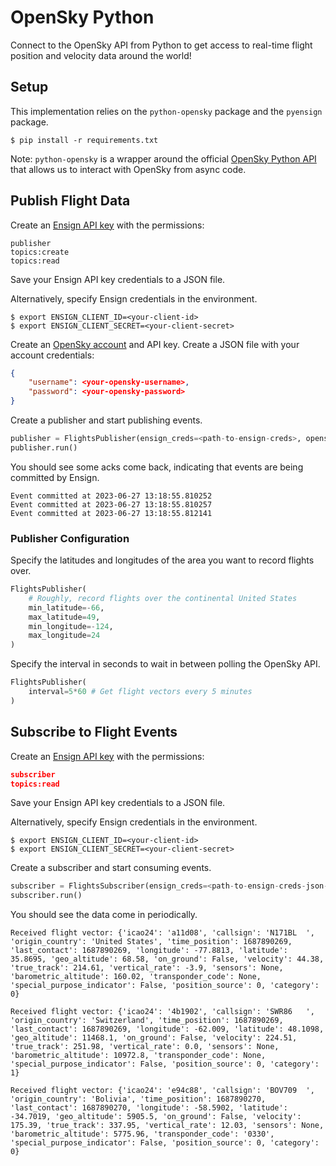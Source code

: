 # OpenSky Python

Connect to the OpenSky API from Python to get access to real-time flight position and velocity data around the world!

## Setup

This implementation relies on the `python-opensky` package and the `pyensign` package.

```
$ pip install -r requirements.txt
```

Note: `python-opensky` is a wrapper around the official [OpenSky Python API](https://openskynetwork.github.io/opensky-api/python.html) that allows us to interact with OpenSky from async code.

## Publish Flight Data

Create an [Ensign API key](https://rotational.app) with the permissions:

```
publisher
topics:create
topics:read
```

Save your Ensign API key credentials to a JSON file.

Alternatively, specify Ensign credentials in the environment.
```
$ export ENSIGN_CLIENT_ID=<your-client-id>
$ export ENSIGN_CLIENT_SECRET=<your-client-secret>
```

Create an [OpenSky account](https://opensky-network.org/) and API key. Create a JSON file with your account credentials:

```json
{
    "username": <your-opensky-username>,
    "password": <your-opensky-password>
}
```

Create a publisher and start publishing events.

```python
publisher = FlightsPublisher(ensign_creds=<path-to-ensign-creds>, opensky_creds=<path-to-opensky-creds-json-file>)
publisher.run()
```

You should see some acks come back, indicating that events are being committed by Ensign.

```
Event committed at 2023-06-27 13:18:55.810252
Event committed at 2023-06-27 13:18:55.810257
Event committed at 2023-06-27 13:18:55.812141
```

### Publisher Configuration

Specify the latitudes and longitudes of the area you want to record flights over.

```python
FlightsPublisher(
    # Roughly, record flights over the continental United States
    min_latitude=-66,
    max_latitude=49,
    min_longitude=-124,
    max_longitude=24
)
```

Specify the interval in seconds to wait in between polling the OpenSky API.

```python
FlightsPublisher(
    interval=5*60 # Get flight vectors every 5 minutes
)
```

## Subscribe to Flight Events

Create an [Ensign API key](https://rotational.app) with the permissions:

```json
subscriber
topics:read
```

Save your Ensign API key credentials to a JSON file.

Alternatively, specify Ensign credentials in the environment.
```
$ export ENSIGN_CLIENT_ID=<your-client-id>
$ export ENSIGN_CLIENT_SECRET=<your-client-secret>
```

Create a subscriber and start consuming events.

```python
subscriber = FlightsSubscriber(ensign_creds=<path-to-ensign-creds-json-file>)
subscriber.run()
```

You should see the data come in periodically.

```
Received flight vector: {'icao24': 'a11d08', 'callsign': 'N171BL  ', 'origin_country': 'United States', 'time_position': 1687890269, 'last_contact': 1687890269, 'longitude': -77.8813, 'latitude': 35.8695, 'geo_altitude': 68.58, 'on_ground': False, 'velocity': 44.38, 'true_track': 214.61, 'vertical_rate': -3.9, 'sensors': None, 'barometric_altitude': 160.02, 'transponder_code': None, 'special_purpose_indicator': False, 'position_source': 0, 'category': 0}

Received flight vector: {'icao24': '4b1902', 'callsign': 'SWR86   ', 'origin_country': 'Switzerland', 'time_position': 1687890269, 'last_contact': 1687890269, 'longitude': -62.009, 'latitude': 48.1098, 'geo_altitude': 11468.1, 'on_ground': False, 'velocity': 224.51, 'true_track': 251.98, 'vertical_rate': 0.0, 'sensors': None, 'barometric_altitude': 10972.8, 'transponder_code': None, 'special_purpose_indicator': False, 'position_source': 0, 'category': 1}

Received flight vector: {'icao24': 'e94c88', 'callsign': 'BOV709  ', 'origin_country': 'Bolivia', 'time_position': 1687890270, 'last_contact': 1687890270, 'longitude': -58.5902, 'latitude': -34.7019, 'geo_altitude': 5905.5, 'on_ground': False, 'velocity': 175.39, 'true_track': 337.95, 'vertical_rate': 12.03, 'sensors': None, 'barometric_altitude': 5775.96, 'transponder_code': '0330', 'special_purpose_indicator': False, 'position_source': 0, 'category': 0}
```